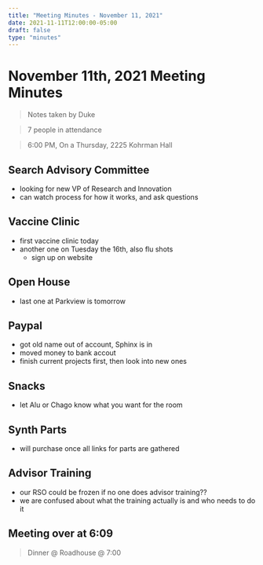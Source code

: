 ```yaml
---
title: "Meeting Minutes - November 11, 2021"
date: 2021-11-11T12:00:00-05:00
draft: false
type: "minutes"
---
```


# November 11th, 2021 Meeting Minutes
> Notes taken by Duke

> 7 people in attendance

> 6:00 PM, On a Thursday, 2225 Kohrman Hall

## Search Advisory Committee
- looking for new VP of Research and Innovation
- can watch process for how it works, and ask questions

## Vaccine Clinic
- first vaccine clinic today
- another one on Tuesday the 16th, also flu shots
    - sign up on website

## Open House
- last one at Parkview is tomorrow

## Paypal
- got old name out of account, Sphinx is in
- moved money to bank accout
- finish current projects first, then look into new ones

## Snacks
- let Alu or Chago know what you want for the room

## Synth Parts
- will purchase once all links for parts are gathered

## Advisor Training
- our RSO could be frozen if no one does advisor training??
- we are confused about what the training actually is and who needs to do it

## Meeting over at 6:09
> Dinner @ Roadhouse @ 7:00
